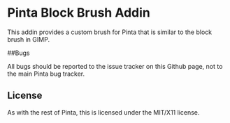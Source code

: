 Pinta Block Brush Addin
=========

This addin provides a custom brush for Pinta that is similar to the block brush
in GIMP.

##Bugs

All bugs should be reported to the issue tracker on this Github page, not to
the main Pinta bug tracker.

## License

As with the rest of Pinta, this is licensed under the MIT/X11 license.

